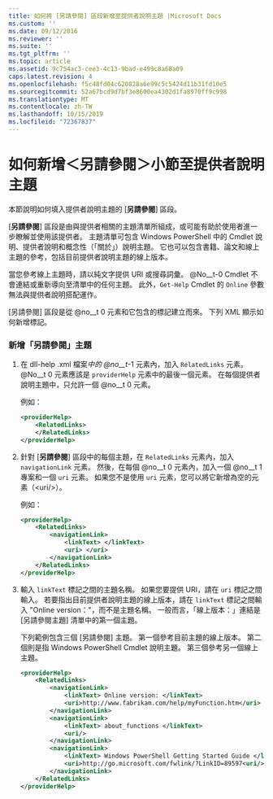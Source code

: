 ```yaml
---
title: 如何將 [另請參閱] 區段新增至提供者說明主題 |Microsoft Docs
ms.custom: ''
ms.date: 09/12/2016
ms.reviewer: ''
ms.suite: ''
ms.tgt_pltfrm: ''
ms.topic: article
ms.assetid: 9c754ac3-cee3-4c13-9bad-e499c8a68a09
caps.latest.revision: 4
ms.openlocfilehash: f5c48fd04c620828a6e99c5c5424d11b31fd10e5
ms.sourcegitcommit: 52a67bcd9d7bf3e8600ea4302d1fa8970ff9c998
ms.translationtype: MT
ms.contentlocale: zh-TW
ms.lasthandoff: 10/15/2019
ms.locfileid: "72367837"
---
```

# <a name="how-to-add-a-see-also-section-to-a-provider-help-topic"></a>如何新增＜另請參閱＞小節至提供者說明主題

本節說明如何填入提供者說明主題的 [**另請參閱**] 區段。

[**另請參閱**] 區段是由與提供者相關的主題清單所組成，或可能有助於使用者進一步瞭解並使用該提供者。 主題清單可包含 Windows PowerShell 中的 Cmdlet 說明、提供者說明和概念性（「關於」）說明主題。 它也可以包含書籍、論文和線上主題的參考，包括目前提供者說明主題的線上版本。

當您參考線上主題時，請以純文字提供 URI 或搜尋詞彙。 @No__t-0 Cmdlet 不會連結或重新導向至清單中的任何主題。 此外，`Get-Help` Cmdlet 的 `Online` 參數無法與提供者說明搭配運作。

[另請參閱] 區段是從 @no__t 0 元素和它包含的標記建立而來。 下列 XML 顯示如何新增標記。

### <a name="to-add-see-also-topics"></a>新增「另請參閱」主題

1. 在 dll-help .xml 檔案*中的 @no__t*-1 元素內，加入 `RelatedLinks` 元素。 @No__t 0 元素應該是 `providerHelp` 元素中的最後一個元素。 在每個提供者說明主題中，只允許一個 @no__t 0 元素。

   例如：

    ```xml
    <providerHelp>
        <RelatedLinks>
        </RelatedLinks>
    </providerHelp>
    ```

2. 針對 [**另請參閱**] 區段中的每個主題，在 `RelatedLinks` 元素內，加入 `navigationLink` 元素。 然後，在每個 @no__t 0 元素內，加入一個 @no__t 1 專案和一個 `uri` 元素。 如果您不是使用 `uri` 元素，您可以將它新增為空的元素（\<uri/>）。

   例如：

    ```xml
    <providerHelp>
        <RelatedLinks>
            <navigationLink>
                <linkText> </linkText>
                <uri> </uri>
            </navigationLink>
        </RelatedLinks>
    </providerHelp>
    ```

3. 輸入 `linkText` 標記之間的主題名稱。 如果您要提供 URI，請在 `uri` 標記之間輸入。 若要指出目前提供者說明主題的線上版本，請在 `linkText` 標記之間輸入 "Online version："，而不是主題名稱。 一般而言，「線上版本：」連結是 [另請參閱主題] 清單中的第一個主題。

   下列範例包含三個 [另請參閱] 主題。 第一個參考目前主題的線上版本。 第二個則是指 Windows PowerShell Cmdlet 說明主題。 第三個參考另一個線上主題。

    ```xml
    <providerHelp>
        <RelatedLinks>
            <navigationLink>
                <linkText> Online version: </linkText>
                <uri>http://www.fabrikam.com/help/myFunction.htm</uri>
            </navigationLink>
            <navigationLink>
                <linkText> about_functions </linkText>
                <uri/>
            </navigationLink>
            <navigationLink>
                <linkText> Windows PowerShell Getting Started Guide </linkText>
                <uri>http://go.microsoft.com/fwlink/?LinkID=89597<uri/>
            </navigationLink>
        </RelatedLinks>
    </providerHelp>
    ```